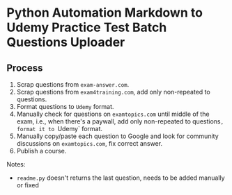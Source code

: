 # Python Automation Markdown to Udemy Practice Test Batch Questions Uploader

## Process

1. Scrap questions from `exam-answer.com`.
2. Scrap questions from `exam4training.com`, add only non-repeated to questions.
3. Format questions to `Udemy` format.
4. Manually check for questions on `examtopics.com` until middle of the exam, i.e., when there's a paywall, add only non-repeated to questions`, format it to `Udemy` format.
5. Manually copy/paste each question to Google and look for community discussions on `examtopics.com`, fix correct answer.
6. Publish a course.

Notes:
- `readme.py` doesn't returns the last question, needs to be added manually or fixed
